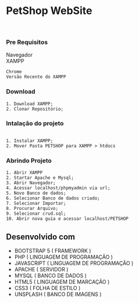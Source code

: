 # PetShop WebSite

<br>


### Pre Requisitos

Navegador <br>
XAMPP

```
Chrome
Versão Recente do XAMPP

```

### Download

```
1. Download XAMPP;
2. Clonar Repositório;
```

### Intalação do projeto


```

1. Instalar XAMPP;
2. Mover Pasta PETSHOP para XAMPP > htdocs

```

### Abrindo Projeto

```
1. Abrir XAMPP
2. Startar Apache e Mysql;
3. Abrir Navegador;
4. Acessar localhost/phpmyadmin via url;
5. Novo Banco de dados;
6. Selecionar Banco de dados criado;
7. Selecionar Importar;
8. Procurar Arquivo;
9. Selecionar crud.sql;
10. Abrir nova guia e acessar localhost/PETSHOP

```

## Desenvolvido com

- BOOTSTRAP 5 ( FRAMEWORK )
- PHP ( LINGUAGEM DE PROGRAMAÇÃO )
- JAVASCRIPT ( LINGUAGEM DE PROGRAMAÇÃO )
- APACHE ( SERVIDOR )
- MYSQL ( BANCO DE DADOS )
- HTML5 ( LINGUAGEM DE MARCAÇÃO )
- CSS3 ( FOLHA DE ESTILO )
- UNSPLASH ( BANCO DE IMAGENS )
